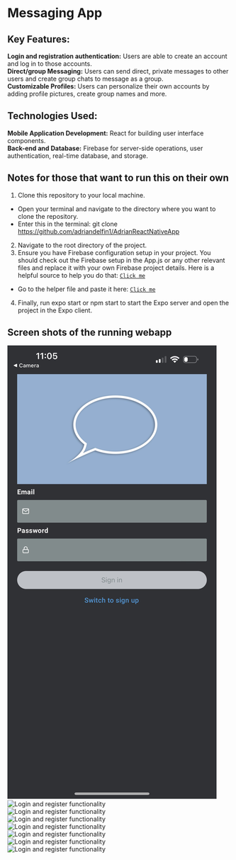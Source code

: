 # Messaging App

## Key Features: 
**Login and registration authentication:** Users are able to create an account and log in to those accounts.  
**Direct/group Messaging:** Users can send direct, private messages to other users and create group chats to message as a group.    
**Customizable Profiles:** Users can personalize their own accounts by adding profile pictures, create group names and more.  
## Technologies Used:
**Mobile Application Development:** React for building user interface components.  
**Back-end and Database:** Firebase for server-side operations, user authentication, real-time database, and storage.  
## Notes for those that want to run this on their own  
1. Clone this repository to your local machine.
  * Open your terminal and navigate to the directory where you want to clone the repository.
  * Enter this in the terminal: git clone https://github.com/adriandelfin1/AdrianReactNativeApp  
2. Navigate to the root directory of the project.  
3. Ensure you have Firebase configuration setup in your project. You should check out the Firebase setup in the App.js or any other relevant files and replace it with your own Firebase project details. Here is a helpful source to help you do that: [`Click me`](https://firebase.google.com/docs/web/setup)
  * Go to the helper file and paste it here: [`Click me`](https://github.com/adriandelfin1/AdrianReactNativeApp/blob/master/utils/firebaseHelper.js)
4. Finally, run expo start or npm start to start the Expo server and open the project in the Expo client.  

## Screen shots of the running webapp  
![Login functionality](https://github.com/adriandelfin1/AdrianReactNativeApp/blob/master/reactappphotos/IMG_2500.jpg)  
![Login and register functionality](Web-SS1.png)  
![Login and register functionality](Web-SS1.png)  
![Login and register functionality](Web-SS1.png)  
![Login and register functionality](Web-SS1.png)  
![Login and register functionality](Web-SS1.png)  
![Login and register functionality](Web-SS1.png)  
![Login and register functionality](Web-SS1.png)  
